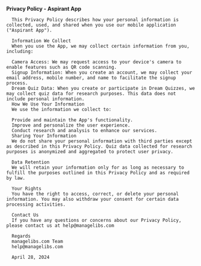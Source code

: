 **Privacy Policy - Aspirant App**
      
      
      This Privacy Policy describes how your personal information is collected, used, and shared when you use our mobile application ("Aspirant App").
      
      Information We Collect
      When you use the App, we may collect certain information from you, including:
      
      Camera Access: We may request access to your device's camera to enable features such as QR code scanning.
      Signup Information: When you create an account, we may collect your email address, mobile number, and name to facilitate the signup process.
      Dream Quiz Data: When you create or participate in Dream Quizzes, we may collect quiz data for research purposes. This data does not include personal information.
      How We Use Your Information
      We use the information we collect to:
      
      Provide and maintain the App's functionality.
      Improve and personalize the user experience.
      Conduct research and analysis to enhance our services.
      Sharing Your Information
      We do not share your personal information with third parties except as described in this Privacy Policy. Quiz data collected for research purposes is anonymized and aggregated to protect user privacy.
      
      Data Retention
      We will retain your information only for as long as necessary to fulfill the purposes outlined in this Privacy Policy and as required by law.
      
      Your Rights
      You have the right to access, correct, or delete your personal information. You may also withdraw your consent for certain data processing activities.
      
      Contact Us
      If you have any questions or concerns about our Privacy Policy, please contact us at help@managelibs.com 
      
      Regards 
      managelibs.com Team
      help@managelibs.com 
      
      April 28, 2024
      
